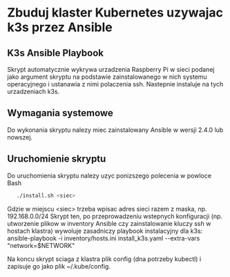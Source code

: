 # Zbuduj klaster Kubernetes uzywajac k3s przez Ansible
## K3s Ansible Playbook
Skrypt automatycznie wykrywa urzadzenia Raspberry Pi w sieci podanej jako argument skryptu na podstawie zainstalowanego w nich systemu operacyjnego i ustanawia z nimi polaczenia ssh. Nastepnie instaluje na tych urzadzeniach k3s.
## Wymagania systemowe
Do wykonania skryptu nalezy miec zainstalowany Ansible w wersji 2.4.0 lub nowszej. 
## Uruchomienie skryptu
Do uruchomienia skryptu nalezy uzyc ponizszego polecenia w powloce Bash
```bash
   ./install.sh <siec>
```
Gdzie w miejscu \<siec\> trzeba wpisac adres sieci razem z maska, np. 192.168.0.0/24
Skrypt ten, po przeprowadzeniu wstepnych konfiguracji (np. utworzenie plikow w inventory Ansible czy zainstalowanie kluczy ssh w hostach klastra) wywoluje zasadniczy playbook instalacyjny dla k3s:
   ansible-playbook -i inventory/hosts.ini install_k3s.yaml --extra-vars "network=$NETWORK"

Na koncu skrypt sciaga z klastra plik config (dna potrzeby kubectl) i zapisuje go jako plik ~/.kube/config.
